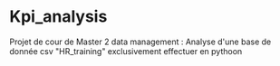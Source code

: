 # Kpi_analysis
Projet de cour de Master 2 data management : Analyse d'une base de donnée csv "HR_training" exclusivement effectuer en pythoon
